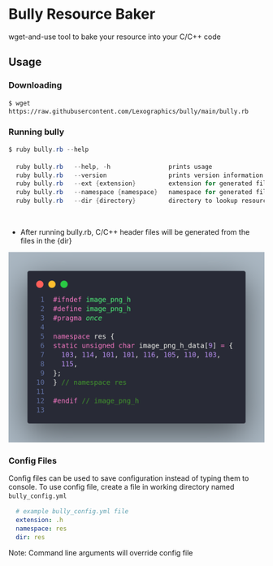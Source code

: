 # Bully Resource Baker

wget-and-use tool to bake your resource into your C/C++ code

## Usage
### Downloading
```
$ wget https://raw.githubusercontent.com/Lexographics/bully/main/bully.rb
```

### Running bully
```powershell
$ ruby bully.rb --help

  ruby bully.rb   --help, -h                prints usage
  ruby bully.rb   --version                 prints version information
  ruby bully.rb   --ext {extension}         extension for generated files (default: h)
  ruby bully.rb   --namespace {namespace}   namespace for generated files (default: )
  ruby bully.rb   --dir {directory}         directory to lookup resources (default: ./)
```
<br>

- After running bully.rb, C/C++ header files will be generated from the files in the {dir}

<img src="res/code.png"/>

### Config Files
Config files can be used to save configuration instead of typing them to console.
To use config file, create a file in working directory named `bully_config.yml`
```yml
  # example bully_config.yml file
  extension: .h
  namespace: res
  dir: res
```
Note: Command line arguments will override config file